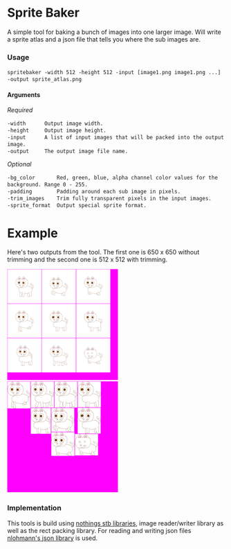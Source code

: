 # Sprite Baker

A simple tool for baking a bunch of images into one larger image. Will write a sprite atlas and a json file that tells you where the sub images are. 

### Usage
```
spritebaker -width 512 -height 512 -input [image1.png image1.png ...] -output sprite_atlas.png
```

#### Arguments

*Required*
```
-width		Output image width.
-height		Output image height.
-input		A list of input images that will be packed into the output image.
-output		The output image file name.
```

*Optional*
```
-bg_color       Red, green, blue, alpha channel color values for the background. Range 0 - 255.
-padding        Padding around each sub image in pixels.
-trim_images    Trim fully transparent pixels in the input images.
-sprite_format  Output special sprite format. 
```

# Example

Here's two outputs from the tool. The first one is 650 x 650 without trimming and the second one is 512 x 512 with trimming. 

<img src="https://github.com/Niblitlvl50/Baker/blob/master/res/baked_image.png" width="256" /> <img src="https://github.com/Niblitlvl50/Baker/blob/master/res/baked_image_trimmed.png" width="256 /">


### Implementation

This tools is build using [nothings stb libraries](https://github.com/nothings/stb), image reader/writer library as well as the rect packing library. For reading and writing json files [nlohmann's json library](https://github.com/nlohmann/json) is used.
